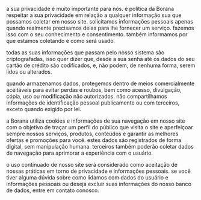 a sua privacidade é muito importante para nós. é política da Borana respeitar a sua privacidade em relação a qualquer informação sua que possamos coletar em nosso site. solicitamos informações pessoais apenas quando realmente precisamos delas para lhe fornecer um serviço. fazemos isso com o seu conhecimento e consentimento. também informamos por que estamos coletando e como será usado.

todas as suas informações que passam pelo nosso sistema são criptografadas, isso quer dizer que, desde a sua senha até os dados do seu cartão de crédito são codificados, e, não podem, de nenhuma forma, serem lidos ou alterados.

quando armazenamos dados, protegemos dentro de meios comercialmente aceitáveis para evitar perdas e roubos, bem como acesso, divulgação, cópia, uso ou modificação não autorizados. não compartilhamos informações de identificação pessoal publicamente ou com terceiros, exceto quando exigido por lei.

a Borana utiliza cookies e informações de sua navegação em nosso site com o objetivo de traçar um perfil do público que visita o site e aperfeiçoar sempre nossos serviços, produtos, conteúdos e garantir as melhores ofertas e promoções para você. estes dados são registrados de forma digital, sem manipulação humana. terceiros também poderão coletar dados de navegação para aprimorar a experiência com o usuário.

o uso continuado de nosso site será considerado como aceitação de nossas práticas em torno de privacidade e informações pessoais. se você tiver alguma dúvida sobre como lidamos com dados do usuário e informações pessoais ou deseja excluir suas informações do nosso banco de dados, entre em contato conosco.
